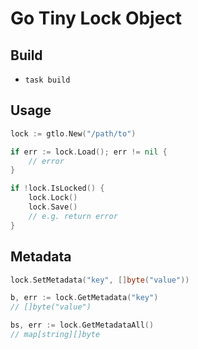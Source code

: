 # Go Tiny Lock Object

## Build

- `task build`

## Usage

```go
lock := gtlo.New("/path/to")

if err := lock.Load(); err != nil {
    // error
}

if !lock.IsLocked() {
    lock.Lock()
    lock.Save()
    // e.g. return error
}
```

## Metadata

```go
lock.SetMetadata("key", []byte("value"))

b, err := lock.GetMetadata("key")
// []byte("value")

bs, err := lock.GetMetadataAll()
// map[string][]byte
```
